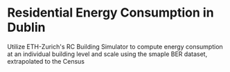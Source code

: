 # Residential Energy Consumption in Dublin

Utilize ETH-Zurich's RC Building Simulator to compute energy consumption at an individual building level and scale using the smaple BER dataset, extrapolated to the Census
